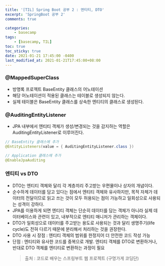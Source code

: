 ```yaml
---
title: '[TIL] Spring Boot 공부 2 : 엔티티, DTO'
excerpt: 'SpringBoot 공부 2'
comments: true

categories:
    - basecamp
tags:
    - [basecamp, TIL]
toc: true
toc_sticky: true
date: 2021-01-21 17:45:00 -0400
last_modified_at: 2021-01-21T17:45:00+08:00
---
```


### @MappedSuperClass

-   방명록 프로젝트 BaseEntity 클래스의 어노테이션
-   해당 어노테이션이 적용된 클래스는 테이블로 생성되지 않는다.
-   실제 테이블은 BaseEntity 클래스를 상속한 엔티티의 클래스로 생성된다.

### @AuditingEntityListener

-   JPA 내부에서 엔티티 객체가 생성/변경되는 것을 감지하는 역할은 AuditingEntityListener로 이루어진다.

```java
// BaseEntity 클래스에 추가
@EntityListeners(value = { AuditingEntityListener.class })

// Application 클래스에 추가
@EnableJpaAuditing
```

### 엔티티 vs DTO

-   DTO는 엔티티 객체와 달리 각 계층끼리 주고받는 우편물이나 상자의 개념이다.
-   순수하게 데이터를 담고 있다는 점에서 엔티티 객체와 유사하지만, 목적 자체가 데이터의 전달이므로 읽고 쓰는 것이 모두 허용되는 점이 가능하고 일회성으로 사용되는 성격이 강하다.
-   JPA를 이용하게 되면 엔티티 객체는 단순히 데이터를 담는 객체가 아니라 실제 데이터베이스와 관련이 있고, 내부적으로 엔티티 매니저가 관리하는 객체이다.
-   DTO가 일회성으로 데이터를 주고받는 용도로 사용되는 것과 달리 생명주기(life cycle)도 전혀 다르기 때문에 분리해서 처리하는 것을 권장한다.
-   DTO 사용 시 장점 : 엔티티 객체의 범위를 한정지어 더 안전한 코드 작성 가능
-   단점 : 엔티티와 유사한 코드를 중복으로 개발. 엔티티 객체를 DTO로 변환하거나, 반대로 DTO 객체를 엔티티로 변환하는 과정이 필요
    > 출처 : 코드로 배우는 스프링부트 웹 프로젝트 (구멍가게 코딩단)
